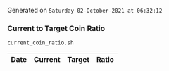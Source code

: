 Generated on `Saturday 02-October-2021 at 06:32:12`

### Current to Target Coin Ratio
`current_coin_ratio.sh`

Date|Current|Target|Ratio
---|---|---|---
